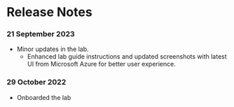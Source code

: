 # Release Notes

### 21 September 2023

 - Minor updates in the lab.   
   - Enhanced lab guide instructions and updated screenshots with latest UI from Microsoft Azure for better user experience.

### 29 October 2022

 - Onboarded the lab
